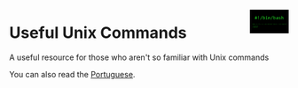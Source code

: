 <img
  src="/img/bash-shellshock.png"
  width="70"
  align="right"
/>

# Useful Unix Commands
A useful resource for those who aren't so familiar with Unix commands

You can also read the [Portuguese](translation/README.pt-br.md).
